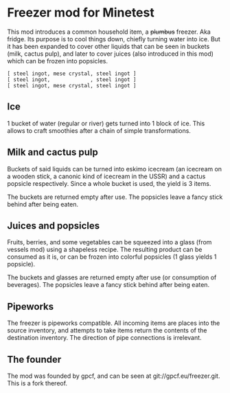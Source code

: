 # Freezer mod for Minetest

This mod introduces a common household item, a ~~plumbus~~ freezer. Aka fridge. Its purpose
is to cool things down, chiefly turning water into ice. But it has been expanded to cover
other liquids that can be seen in buckets (milk, cactus pulp), and later to cover juices 
(also introduced in this mod) which can be frozen into popsicles.

```
[ steel ingot, mese crystal, steel ingot ]
[ steel ingot,             , steel ingot ]
[ steel ingot, mese crystal, steel ingot ]
```

## Ice

1 bucket of water (regular or river) gets turned into 1 block of ice. This allows to craft
smoothies after a chain of simple transformations.

## Milk and cactus pulp

Buckets of said liquids can be turned into eskimo icecream (an icecream on a wooden stick,
a canonic kind of icecream in the USSR) and a cactus popsicle respectively. Since a whole 
bucket is used, the yield is 3 items.


The buckets are returned empty after use. The popsicles leave a fancy stick behind after being eaten.

## Juices and popsicles

Fruits, berries, and some vegetables can be squeezed into a glass (from vessels mod) using
a shapeless recipe. The resulting product can be consumed as it is, or can be frozen into
colorful popsicles (1 glass yields 1 popsicle).

The buckets and glasses are returned empty after use (or consumption of beverages).
The popsicles leave a fancy stick behind after being eaten.

## Pipeworks

The freezer is pipeworks compatible. All incoming items are places into the source 
inventory, and attempts to take items return the contents of the destination inventory. 
The direction of pipe connections is irrelevant.

## The founder

The mod was founded by gpcf, and can be seen at git://gpcf.eu/freezer.git. 
This is a fork thereof.
